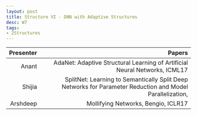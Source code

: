 ```yaml
---
layout: post
title: Structure VI - DNN with Adaptive Structures
desc: W7
tags:
- 2Structures
---
```




| Presenter | Papers |
| -----: | ----------: |
| Anant | AdaNet: Adaptive Structural Learning of Artificial Neural Networks, ICML17 |
|Shijia | SplitNet: Learning to Semantically Split Deep Networks for Parameter Reduction and Model Parallelization, |
|Arshdeep|  Mollifying Networks, Bengio, ICLR17 |
